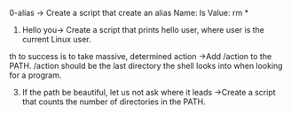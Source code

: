 0-alias ->    Create a script that create an alias
               Name: ls
               Value: rm *
1. Hello you-> Create a script that prints hello user, where user is the current Linux user.

th to success is to take massive, determined action ->Add /action to the PATH. /action should be the last directory the shell looks into when looking for a program.



3. If the path be beautiful, let us not ask where it leads ->Create a script that counts the number of directories in the PATH.
